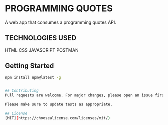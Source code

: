 # PROGRAMMING QUOTES

A web app that consumes a programming quotes API. 

## TECHNOLOGIES USED

 HTML
 CSS
 JAVASCRIPT
 POSTMAN

## Getting Started

  ```sh
  npm install npm@latest -g


## Contributing
Pull requests are welcome. For major changes, please open an issue first to discuss what you would like to change.

Please make sure to update tests as appropriate.

## License
[MIT](https://choosealicense.com/licenses/mit/)
